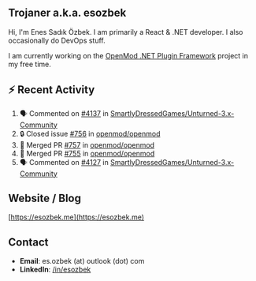 ##  Trojaner a.k.a. esozbek
Hi, I'm Enes Sadık Özbek. I am primarily a React & .NET developer. I also occasionally do DevOps stuff.

I am currently working on the [OpenMod .NET Plugin Framework](https://github.com/openmod/openmod) project in my free time. 

## :zap: Recent Activity

<!--START_SECTION:activity-->
1. 🗣 Commented on [#4137](https://github.com/SmartlyDressedGames/Unturned-3.x-Community/issues/4137#issuecomment-1763390170) in [SmartlyDressedGames/Unturned-3.x-Community](https://github.com/SmartlyDressedGames/Unturned-3.x-Community)
2. 🔒 Closed issue [#756](https://github.com/openmod/openmod/issues/756) in [openmod/openmod](https://github.com/openmod/openmod)
3. 🎉 Merged PR [#757](https://github.com/openmod/openmod/pull/757) in [openmod/openmod](https://github.com/openmod/openmod)
4. 🎉 Merged PR [#755](https://github.com/openmod/openmod/pull/755) in [openmod/openmod](https://github.com/openmod/openmod)
5. 🗣 Commented on [#4127](https://github.com/SmartlyDressedGames/Unturned-3.x-Community/issues/4127#issuecomment-1762038154) in [SmartlyDressedGames/Unturned-3.x-Community](https://github.com/SmartlyDressedGames/Unturned-3.x-Community)
<!--END_SECTION:activity-->

## Website / Blog
[https://esozbek.me](https://esozbek.me)

## Contact
- **Email**: es.ozbek (at) outlook (dot) com
- **LinkedIn**: [/in/esozbek](https://linkedin.com/in/esozbek)
